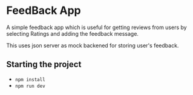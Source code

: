 # FeedBack App
A simple feedback app which is useful for getting reviews from users by selecting Ratings and adding the feedback message.

This uses json server as mock backened for storing user's feedback.

## Starting the project
* `npm install`
* `npm run dev`
